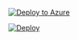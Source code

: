 [![Deploy to Azure](https://aka.ms/deploytoazurebutton)](https://portal.azure.com/#create/Microsoft.Template/uri/https%3A%2F%2Fraw.githubusercontent.com%2Fslorello89%2Fazure-button-test%2Fmain%2Ftemplate.json)

[![Deploy](https://www.herokucdn.com/deploy/button.svg)](https://heroku.com/deploy)